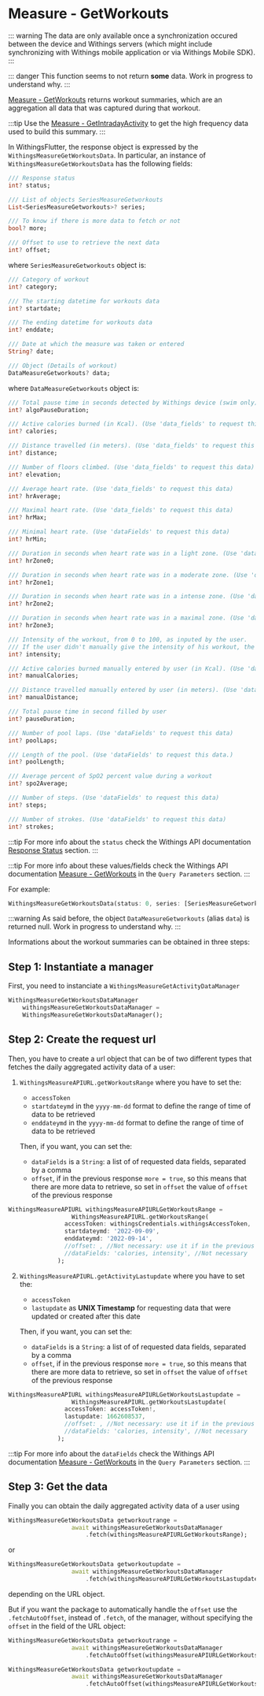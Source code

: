 # Measure - GetWorkouts

::: warning
The data are only available once a synchronization occured between the device and Withings servers (which might include synchronizing with Withings mobile application or via Withings Mobile SDK).
:::

::: danger
This function seems to not return **some** data. Work in progress to understand why.
:::

[Measure - GetWorkouts](https://developer.withings.com/api-reference#operation/measurev2-getworkouts) returns workout summaries, which are an aggregation all data that was captured during that workout.

:::tip
Use the [Measure - GetIntradayActivity](/WithingsFlutter/guide/measure/measurev2getintradayactivity) to get the high frequency data used to build this summary.
:::

In WithingsFlutter, the response object is expressed by the `WithingsMeasureGetWorkoutsData`. In particular, an instance of `WithingsMeasureGetWorkoutsData` has the following fields:

```dart
/// Response status
int? status;

/// List of objects SeriesMeasureGetworkouts
List<SeriesMeasureGetworkouts>? series;

/// To know if there is more data to fetch or not
bool? more;

/// Offset to use to retrieve the next data
int? offset;
```
where `SeriesMeasureGetworkouts` object is:

```dart
/// Category of workout
int? category;

/// The starting datetime for workouts data
int? startdate;

/// The ending datetime for workouts data
int? enddate;

/// Date at which the measure was taken or entered
String? date;

/// Object (Details of workout)
DataMeasureGetworkouts? data;
```

where `DataMeasureGetworkouts` object is:
```dart
/// Total pause time in seconds detected by Withings device (swim only)
int? algoPauseDuration;

/// Active calories burned (in Kcal). (Use 'data_fields' to request this data)
int? calories;

/// Distance travelled (in meters). (Use 'data_fields' to request this data)
int? distance;

/// Number of floors climbed. (Use 'data_fields' to request this data)
int? elevation;

/// Average heart rate. (Use 'data_fields' to request this data)
int? hrAverage;

/// Maximal heart rate. (Use 'data_fields' to request this data)
int? hrMax;

/// Minimal heart rate. (Use 'dataFields' to request this data)
int? hrMin;

/// Duration in seconds when heart rate was in a light zone. (Use 'dataFields' to request this data)
int? hrZone0;

/// Duration in seconds when heart rate was in a moderate zone. (Use 'dataFields' to request this data)
int? hrZone1;

/// Duration in seconds when heart rate was in a intense zone. (Use 'dataFields' to request this data)
int? hrZone2;

/// Duration in seconds when heart rate was in a maximal zone. (Use 'dataFields' to request this data)
int? hrZone3;

/// Intensity of the workout, from 0 to 100, as inputed by the user.
/// If the user didn't manually give the intensity of his workout, the value will be 0.
int? intensity;

/// Active calories burned manually entered by user (in Kcal). (Use 'dataFields' to request this data)
int? manualCalories;

/// Distance travelled manually entered by user (in meters). (Use 'dataFields' to request this data)
int? manualDistance;

/// Total pause time in second filled by user
int? pauseDuration;

/// Number of pool laps. (Use 'dataFields' to request this data)
int? poolLaps;

/// Length of the pool. (Use 'dataFields' to request this data.)
int? poolLength;

/// Average percent of SpO2 percent value during a workout
int? spo2Average;

/// Number of steps. (Use 'dataFields' to request this data)
int? steps;

/// Number of strokes. (Use 'dataFields' to request this data)
int? strokes;
```
:::tip
For more info about the `status` check the Withings API documentation [Response Status](https://developer.withings.com/api-reference#section/Response-status) section.
:::

:::tip
For more info about these values/fields check the Withings API documentation [Measure - GetWorkouts](https://developer.withings.com/api-reference#operation/measurev2-getworkouts) in the `Query Parameters` section.
:::

For example:
```dart
WithingsMeasureGetWorkoutsData(status: 0, series: [SeriesMeasureGetworkouts(category: 2, startdate: 1662739020, enddate: 1662741840, date: 2022-09-09, data: null, ), SeriesMeasureGetworkouts(category: 1, startdate: 1662741900, enddate: 1662742200, date: 2022-09-09, data: null, ), SeriesMeasureGetworkouts(category: 2, startdate: 1662742260, enddate: 1662743760, date: 2022-09-09, data: null, )], more: false, offset: 0, )
```
:::warning
As said before, the object `DataMeasureGetworkouts` (alias `data`) is returned null. Work in progress to understand why.
:::

Informations about the workout summaries can be obtained in three steps:

## Step 1: Instantiate a manager

First, you need to instanciate a `WithingsMeasureGetActivityDataManager`
```dart
WithingsMeasureGetWorkoutsDataManager
    withingsMeasureGetWorkoutsDataManager =
    WithingsMeasureGetWorkoutsDataManager();
```

## Step 2: Create the request url
Then, you have to create a url object that can be of two different types that fetches the daily aggregated activity data of a user:
1. `WithingsMeasureAPIURL.getWorkoutsRange` where you have to set the:
    * `accessToken`
    * `startdateymd` in the `yyyy-mm-dd` format to define the range of time of data to be retrieved
    * `enddateymd` in the `yyyy-mm-dd` format to define the range of time of data to be retrieved

    Then, if you want, you can set the:
    * `dataFields` is a `String`: a list of of requested data fields, separated by a comma
    * `offset`, if in the previous response `more = true`, so this means that there are more data to retrieve, so set in `offset` the value of `offset` of the previous response

```dart
WithingsMeasureAPIURL withingsMeasureAPIURLGetWorkoutsRange =
                  WithingsMeasureAPIURL.getWorkoutsRange(
                accessToken: withingsCredentials.withingsAccessToken,
                startdateymd: '2022-09-09',
                enddateymd: '2022-09-14',
                //offset: , //Not necessary: use it if in the previous response more = true and insert here the value of offset
                //dataFields: 'calories, intensity', //Not necessary
              );
```

2. `WithingsMeasureAPIURL.getActivityLastupdate` where you have to set the:
    * `accessToken`
    * `lastupdate` as **UNIX Timestamp** for requesting data that were updated or created after this date

    Then, if you want, you can set the:
    * `dataFields` is a `String`: a list of of requested data fields, separated by a comma
    * `offset`, if in the previous response `more = true`, so this means that there are more data to retrieve, so set in `offset` the value of `offset` of the previous response

```dart
WithingsMeasureAPIURL withingsMeasureAPIURLGetWorkoutsLastupdate =
                  WithingsMeasureAPIURL.getWorkoutsLastupdate(
                accessToken: accessToken!,
                lastupdate: 1662608537,
                //offset: , //Not necessary: use it if in the previous response more = true and insert here the value of offset
                //dataFields: 'calories, intensity', //Not necessary
              );
```

:::tip
For more info about the `dataFields` check the Withings API documentation [Measure - GetWorkouts](https://developer.withings.com/api-reference#operation/measurev2-getworkouts) in the `Query Parameters` section.
:::

## Step 3: Get the data
Finally you can obtain the daily aggregated activity data of a user using

```dart
WithingsMeasureGetWorkoutsData getworkoutrange =
                  await withingsMeasureGetWorkoutsDataManager
                      .fetch(withingsMeasureAPIURLGetWorkoutsRange);
```
or

```dart
WithingsMeasureGetWorkoutsData getworkoutupdate =
                  await withingsMeasureGetWorkoutsDataManager
                      .fetch(withingsMeasureAPIURLGetWorkoutsLastupdate);   
```
depending on the URL object.

But if you want the package to automatically handle the `offset` use the `.fetchAutoOffset`, instead of `.fetch`, of the manager, without specifying the `offset` in the field of the URL object:

```dart
WithingsMeasureGetWorkoutsData getworkoutrange =
                  await withingsMeasureGetWorkoutsDataManager
                      .fetchAutoOffset(withingsMeasureAPIURLGetWorkoutsRange);
```

```dart
WithingsMeasureGetWorkoutsData getworkoutupdate =
                  await withingsMeasureGetWorkoutsDataManager
                      .fetchAutoOffset(withingsMeasureAPIURLGetWorkoutsLastupdate); 
```